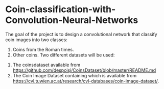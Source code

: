 # Coin-classification-with-Convolution-Neural-Networks

The goal of the project is to design a convolutional network that classify
coin images into two classes:
1) Coins from the Roman times.
2) Other coins.
Two different datasets will be used:
1. The coinsdataset available from https://github.com/despoisj/CoinsDataset/blob/master/README.md
2. The Coin Image Dataset containing which is available from https://cvl.tuwien.ac.at/research/cvl-databases/coin-image-dataset/.
